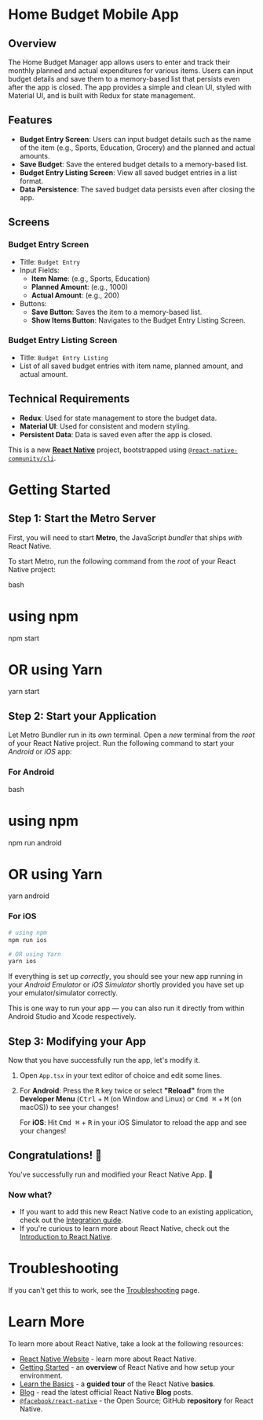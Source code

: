 # Home Budget Mobile App 

## Overview
The Home Budget Manager app allows users to enter and track their monthly planned and actual expenditures for various items. Users can input budget details and save them to a memory-based list that persists even after the app is closed. The app provides a simple and clean UI, styled with Material UI, and is built with Redux for state management.

## Features
- **Budget Entry Screen**: Users can input budget details such as the name of the item (e.g., Sports, Education, Grocery) and the planned and actual amounts.
- **Save Budget**: Save the entered budget details to a memory-based list.
- **Budget Entry Listing Screen**: View all saved budget entries in a list format.
- **Data Persistence**: The saved budget data persists even after closing the app.

## Screens

### Budget Entry Screen
- Title: `Budget Entry`
- Input Fields:
  - **Item Name**: (e.g., Sports, Education)
  - **Planned Amount**: (e.g., 1000)
  - **Actual Amount**: (e.g., 200)
- Buttons:
  - **Save Button**: Saves the item to a memory-based list.
  - **Show Items Button**: Navigates to the Budget Entry Listing Screen.

### Budget Entry Listing Screen
- Title: `Budget Entry Listing`
- List of all saved budget entries with item name, planned amount, and actual amount.

## Technical Requirements
- **Redux**: Used for state management to store the budget data.
- **Material UI**: Used for consistent and modern styling.
- **Persistent Data**: Data is saved even after the app is closed.

This is a new [**React Native**](https://reactnative.dev) project, bootstrapped using [`@react-native-community/cli`](https://github.com/react-native-community/cli).

# Getting Started


## Step 1: Start the Metro Server

First, you will need to start **Metro**, the JavaScript _bundler_ that ships _with_ React Native.

To start Metro, run the following command from the _root_ of your React Native project:

bash
# using npm
npm start

# OR using Yarn
yarn start


## Step 2: Start your Application

Let Metro Bundler run in its _own_ terminal. Open a _new_ terminal from the _root_ of your React Native project. Run the following command to start your _Android_ or _iOS_ app:

### For Android

bash
# using npm
npm run android

# OR using Yarn
yarn android


### For iOS

```bash
# using npm
npm run ios

# OR using Yarn
yarn ios
```

If everything is set up _correctly_, you should see your new app running in your _Android Emulator_ or _iOS Simulator_ shortly provided you have set up your emulator/simulator correctly.

This is one way to run your app — you can also run it directly from within Android Studio and Xcode respectively.

## Step 3: Modifying your App

Now that you have successfully run the app, let's modify it.

1. Open `App.tsx` in your text editor of choice and edit some lines.
2. For **Android**: Press the <kbd>R</kbd> key twice or select **"Reload"** from the **Developer Menu** (<kbd>Ctrl</kbd> + <kbd>M</kbd> (on Window and Linux) or <kbd>Cmd ⌘</kbd> + <kbd>M</kbd> (on macOS)) to see your changes!

   For **iOS**: Hit <kbd>Cmd ⌘</kbd> + <kbd>R</kbd> in your iOS Simulator to reload the app and see your changes!

## Congratulations! :tada:

You've successfully run and modified your React Native App. :partying_face:

### Now what?

- If you want to add this new React Native code to an existing application, check out the [Integration guide](https://reactnative.dev/docs/integration-with-existing-apps).
- If you're curious to learn more about React Native, check out the [Introduction to React Native](https://reactnative.dev/docs/getting-started).

# Troubleshooting

If you can't get this to work, see the [Troubleshooting](https://reactnative.dev/docs/troubleshooting) page.

# Learn More

To learn more about React Native, take a look at the following resources:

- [React Native Website](https://reactnative.dev) - learn more about React Native.
- [Getting Started](https://reactnative.dev/docs/environment-setup) - an **overview** of React Native and how setup your environment.
- [Learn the Basics](https://reactnative.dev/docs/getting-started) - a **guided tour** of the React Native **basics**.
- [Blog](https://reactnative.dev/blog) - read the latest official React Native **Blog** posts.
- [`@facebook/react-native`](https://github.com/facebook/react-native) - the Open Source; GitHub **repository** for React Native.
